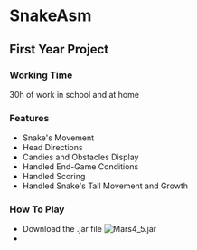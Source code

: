 # SnakeAsm

## First Year Project

### Working Time

30h of work in school and at home

### Features

- Snake's Movement
- Head Directions
- Candies and Obstacles Display
- Handled End-Game Conditions
- Handled Scoring
- Handled Snake's Tail Movement and Growth

### How To Play

- Download the .jar file ![Mars4_5.jar]()
- 
